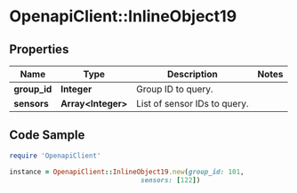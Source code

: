 # OpenapiClient::InlineObject19

## Properties
Name | Type | Description | Notes
------------ | ------------- | ------------- | -------------
**group_id** | **Integer** | Group ID to query. | 
**sensors** | **Array&lt;Integer&gt;** | List of sensor IDs to query. | 

## Code Sample

```ruby
require 'OpenapiClient'

instance = OpenapiClient::InlineObject19.new(group_id: 101,
                                 sensors: [122])
```


